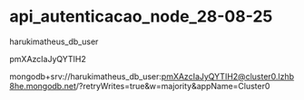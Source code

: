 # api_autenticacao_node_28-08-25


harukimatheus_db_user

pmXAzcIaJyQYTIH2


mongodb+srv://harukimatheus_db_user:pmXAzcIaJyQYTIH2@cluster0.lzhb8he.mongodb.net/?retryWrites=true&w=majority&appName=Cluster0